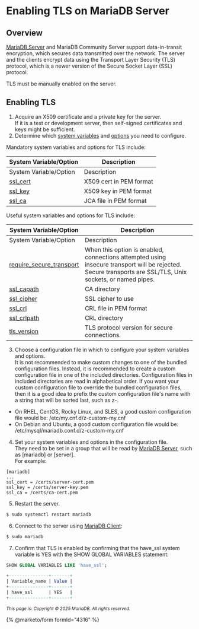 # Enabling TLS on MariaDB Server

## Overview

[MariaDB Server](https://github.com/mariadb-corporation/docs-server/blob/test/en/mariadb-enterprise-server/README.md) and MariaDB Community Server support data-in-transit encryption, which secures data transmitted over the network. The server and the clients encrypt data using the Transport Layer Security (TLS) protocol, which is a newer version of the Secure Socket Layer (SSL) protocol.

TLS must be manually enabled on the server.

## Enabling TLS

1. Acquire an X509 certificate and a private key for the server.\
   If it is a test or development server, then self-signed certificates and keys might be sufficient.
2. Determine which [system variables](../../../../ha-and-performance/optimization-and-tuning/system-variables/) and [options](../../../../server-management/starting-and-stopping-mariadb/mariadbd-options.md) you need to configure.

Mandatory system variables and options for TLS include:

| System Variable/Option                           | Description             |
| ------------------------------------------------ | ----------------------- |
| System Variable/Option                           | Description             |
| [ssl\_cert](ssltls-system-variables.md#ssl_cert) | X509 cert in PEM format |
| [ssl\_key](ssltls-system-variables.md#ssl_key)   | X509 key in PEM format  |
| [ssl\_ca](ssltls-system-variables.md#ssl_ca)     | JCA file in PEM format  |

Useful system variables and options for TLS include:

| System Variable/Option                                                                                                                                    | Description                                                                                                                                                |
| --------------------------------------------------------------------------------------------------------------------------------------------------------- | ---------------------------------------------------------------------------------------------------------------------------------------------------------- |
| System Variable/Option                                                                                                                                    | Description                                                                                                                                                |
| [require\_secure\_transport](../../../../ha-and-performance/optimization-and-tuning/system-variables/server-system-variables.md#require_secure_transport) | When this option is enabled, connections attempted using insecure transport will be rejected. Secure transports are SSL/TLS, Unix sockets, or named pipes. |
| [ssl\_capath](ssltls-system-variables.md#ssl_capath)                                                                                                      | CA directory                                                                                                                                               |
| [ssl\_cipher](ssltls-system-variables.md#ssl_cipher)                                                                                                      | SSL cipher to use                                                                                                                                          |
| [ssl\_crl](ssltls-system-variables.md#ssl_crl)                                                                                                            | CRL file in PEM format                                                                                                                                     |
| [ssl\_crlpath](ssltls-system-variables.md#ssl_crlpath)                                                                                                    | CRL directory                                                                                                                                              |
| [tls\_version](ssltls-system-variables.md#tls_version)                                                                                                    | TLS protocol version for secure connections.                                                                                                               |

3. Choose a configuration file in which to configure your system variables and options.\
   It is not recommended to make custom changes to one of the bundled configuration files. Instead, it is recommended to create a custom configuration file in one of the included directories. Configuration files in included directories are read in alphabetical order. If you want your custom configuration file to override the bundled configuration files, then it is a good idea to prefix the custom configuration file's name with a string that will be sorted last, such as z-.

* On RHEL, CentOS, Rocky Linux, and SLES, a good custom configuration file would be: /etc/my.cnf.d/z-custom-my.cnf
* On Debian and Ubuntu, a good custom configuration file would be: /etc/mysql/mariadb.conf.d/z-custom-my.cnf

4. Set your system variables and options in the configuration file.\
   They need to be set in a group that will be read by [MariaDB Server](https://github.com/mariadb-corporation/docs-server/blob/test/en/mariadb-enterprise-server/README.md), such as \[mariadb] or \[server].\
   For example:

```
[mariadb]
...
ssl_cert = /certs/server-cert.pem
ssl_key = /certs/server-key.pem
ssl_ca = /certs/ca-cert.pem
```

5. Restart the server.

```bash
$ sudo systemctl restart mariadb
```

6. Connect to the server using [MariaDB Client](../../../../clients-and-utilities/mariadb-client/):

```bash
$ sudo mariadb
```

7. Confirm that TLS is enabled by confirming that the have\_ssl system variable is YES with the SHOW GLOBAL VARIABLES statement:

```sql
SHOW GLOBAL VARIABLES LIKE 'have_ssl';

+---------------+-------+
| Variable_name | Value |
+---------------+-------+
| have_ssl      | YES   |
+---------------+-------+
```

<sub>_This page is: Copyright © 2025 MariaDB. All rights reserved._</sub>

{% @marketo/form formId="4316" %}
